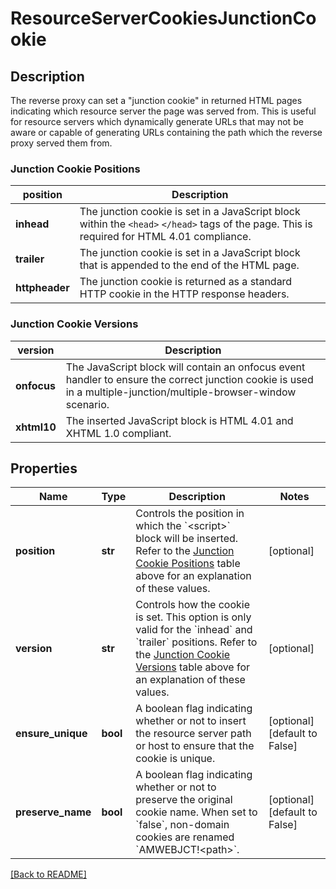 # ResourceServerCookiesJunctionCookie

## Description

The reverse proxy can set a "junction cookie" in returned HTML pages indicating which resource server the page was served from.
This is useful for resource servers which dynamically generate URLs that may not be aware or capable of generating URLs containing the path which the reverse proxy served them from.

### Junction Cookie Positions

**position** | Description
---------|---------
**inhead**     | The junction cookie is set in a JavaScript block within the `<head>` `</head>` tags of the page. This is required for HTML 4.01 compliance.
**trailer**    | The junction cookie is set in a JavaScript block that is appended to the end of the HTML page.
**httpheader** | The junction cookie is returned as a standard HTTP cookie in the HTTP response headers.

### Junction Cookie Versions

**version** | Description
---------|---------
**onfocus**  | The JavaScript block will contain an onfocus event handler to ensure the correct junction cookie is used in a multiple-junction/multiple-browser-window scenario.
**xhtml10**  | The inserted JavaScript block is HTML 4.01 and XHTML 1.0 compliant.


## Properties

Name | Type | Description | Notes
------------ | ------------- | ------------- | -------------
**position** | **str** | Controls the position in which the &#x60;&lt;script&gt;&#x60; block will be inserted. Refer to the  [Junction Cookie Positions](#junction-cookie-positions) table  above for an explanation of these values.  | [optional] 
**version** | **str** | Controls how the cookie is set. This option is only valid for the &#x60;inhead&#x60; and &#x60;trailer&#x60; positions. Refer to the  [Junction Cookie Versions](#junction-cookie-versions) table  above for an explanation of these values.  | [optional] 
**ensure\_unique** | **bool** | A boolean flag indicating whether or not to insert the resource server path or host to ensure that the cookie is unique.  | [optional] [default to False]
**preserve\_name** | **bool** | A boolean flag indicating whether or not to preserve the original cookie name. When set to &#x60;false&#x60;, non-domain cookies are renamed &#x60;AMWEBJCT!&lt;path&gt;&#x60;.  | [optional] [default to False]

[[Back to README]](../README.md)



